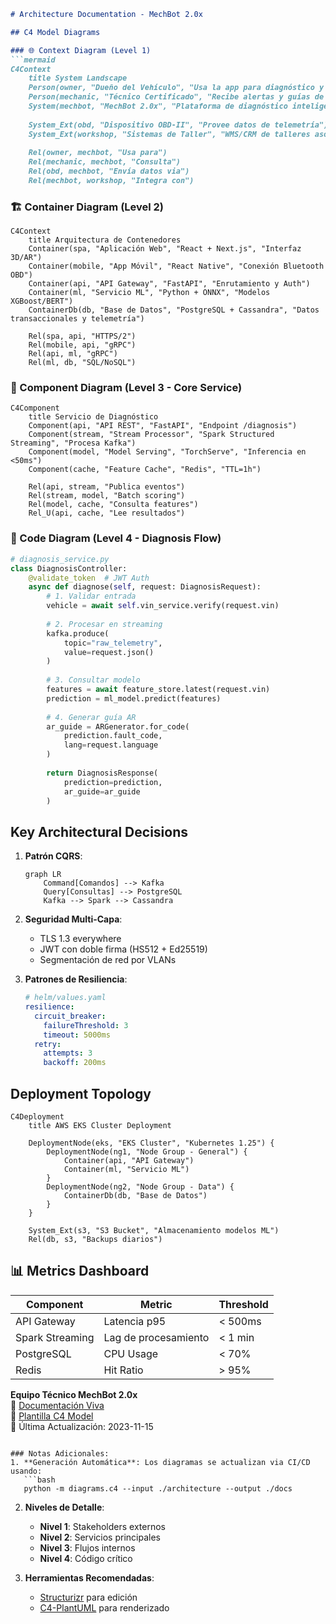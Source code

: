 ```markdown
# Architecture Documentation - MechBot 2.0x

## C4 Model Diagrams

### 🌐 Context Diagram (Level 1)
```mermaid
C4Context
    title System Landscape
    Person(owner, "Dueño del Vehículo", "Usa la app para diagnóstico y reparaciones")
    Person(mechanic, "Técnico Certificado", "Recibe alertas y guías de reparación")
    System(mechbot, "MechBot 2.0x", "Plataforma de diagnóstico inteligente")
    
    System_Ext(obd, "Dispositivo OBD-II", "Provee datos de telemetría")
    System_Ext(workshop, "Sistemas de Taller", "WMS/CRM de talleres asociados")
    
    Rel(owner, mechbot, "Usa para")
    Rel(mechanic, mechbot, "Consulta")
    Rel(obd, mechbot, "Envía datos via")
    Rel(mechbot, workshop, "Integra con")
```

### 🏗️ Container Diagram (Level 2)
```mermaid
C4Context
    title Arquitectura de Contenedores
    Container(spa, "Aplicación Web", "React + Next.js", "Interfaz 3D/AR")
    Container(mobile, "App Móvil", "React Native", "Conexión Bluetooth OBD")
    Container(api, "API Gateway", "FastAPI", "Enrutamiento y Auth")
    Container(ml, "Servicio ML", "Python + ONNX", "Modelos XGBoost/BERT")
    ContainerDb(db, "Base de Datos", "PostgreSQL + Cassandra", "Datos transaccionales y telemetría")

    Rel(spa, api, "HTTPS/2")
    Rel(mobile, api, "gRPC")
    Rel(api, ml, "gRPC")
    Rel(ml, db, "SQL/NoSQL")
```

### 🔧 Component Diagram (Level 3 - Core Service)
```mermaid
C4Component
    title Servicio de Diagnóstico
    Component(api, "API REST", "FastAPI", "Endpoint /diagnosis")
    Component(stream, "Stream Processor", "Spark Structured Streaming", "Procesa Kafka")
    Component(model, "Model Serving", "TorchServe", "Inferencia en <50ms")
    Component(cache, "Feature Cache", "Redis", "TTL=1h")
    
    Rel(api, stream, "Publica eventos")
    Rel(stream, model, "Batch scoring")
    Rel(model, cache, "Consulta features")
    Rel_U(api, cache, "Lee resultados")
```

### 🧩 Code Diagram (Level 4 - Diagnosis Flow)
```python
# diagnosis_service.py
class DiagnosisController:
    @validate_token  # JWT Auth
    async def diagnose(self, request: DiagnosisRequest):
        # 1. Validar entrada
        vehicle = await self.vin_service.verify(request.vin)
        
        # 2. Procesar en streaming
        kafka.produce(
            topic="raw_telemetry",
            value=request.json()
        )
        
        # 3. Consultar modelo
        features = await feature_store.latest(request.vin)
        prediction = ml_model.predict(features)
        
        # 4. Generar guía AR
        ar_guide = ARGenerator.for_code(
            prediction.fault_code,
            lang=request.language
        )
        
        return DiagnosisResponse(
            prediction=prediction,
            ar_guide=ar_guide
        )
```

## Key Architectural Decisions

1. **Patrón CQRS**:
   ```mermaid
   graph LR
       Command[Comandos] --> Kafka
       Query[Consultas] --> PostgreSQL
       Kafka --> Spark --> Cassandra
   ```

2. **Seguridad Multi-Capa**:
   - TLS 1.3 everywhere
   - JWT con doble firma (HS512 + Ed25519)
   - Segmentación de red por VLANs

3. **Patrones de Resiliencia**:
   ```yaml
   # helm/values.yaml
   resilience:
     circuit_breaker:
       failureThreshold: 3
       timeout: 5000ms
     retry:
       attempts: 3
       backoff: 200ms
   ```

## Deployment Topology

```mermaid
C4Deployment
    title AWS EKS Cluster Deployment

    DeploymentNode(eks, "EKS Cluster", "Kubernetes 1.25") {
        DeploymentNode(ng1, "Node Group - General") {
            Container(api, "API Gateway")
            Container(ml, "Servicio ML")
        }
        DeploymentNode(ng2, "Node Group - Data") {
            ContainerDb(db, "Base de Datos")
        }
    }

    System_Ext(s3, "S3 Bucket", "Almacenamiento modelos ML")
    Rel(db, s3, "Backups diarios")
```

## 📊 Metrics Dashboard
| Component          | Metric                | Threshold  |
|--------------------|-----------------------|------------|
| API Gateway        | Latencia p95          | < 500ms    |
| Spark Streaming    | Lag de procesamiento  | < 1 min    |
| PostgreSQL         | CPU Usage             | < 70%      |
| Redis              | Hit Ratio             | > 95%      |

**Equipo Técnico MechBot 2.0x**  
📌 [Documentación Viva](https://docs.mechbot.tech/architecture)  
🔗 [Plantilla C4 Model](.docs/c4_template.puml)  
🔄 Última Actualización: 2023-11-15
```

### Notas Adicionales:
1. **Generación Automática**: Los diagramas se actualizan via CI/CD usando:
   ```bash
   python -m diagrams.c4 --input ./architecture --output ./docs
   ```
2. **Niveles de Detalle**:
   - **Nivel 1**: Stakeholders externos
   - **Nivel 2**: Servicios principales
   - **Nivel 3**: Flujos internos
   - **Nivel 4**: Código crítico

3. **Herramientas Recomendadas**:
   - [Structurizr](https://structurizr.com/) para edición
   - [C4-PlantUML](https://github.com/plantuml-stdlib/C4-PlantUML) para renderizado
